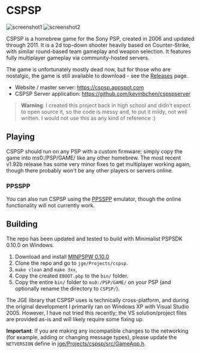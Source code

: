 # CSPSP

![screenshot1](https://user-images.githubusercontent.com/2881968/173958305-68c42c56-7d0d-49db-8a21-fbd25b0f7e6c.png)
![screenshot2](https://user-images.githubusercontent.com/2881968/173957027-63d38e88-00fd-4d98-91b7-109fe53518d4.png)

CSPSP is a homebrew game for the Sony PSP, created in 2006 and updated through 2011. It is a 2d top-down shooter heavily based on Counter-Strike, with similar round-based team gameplay and weapon selection. It features fully multiplayer gameplay via community-hosted servers.

The game is unfortunately mostly dead now, but for those who are nostalgic, the game is still available to download - see the [Releases](https://github.com/kevinbchen/cspsp/releases) page.

- Website / master server: https://cspsp.appspot.com
- CSPSP Server application: https://github.com/kevinbchen/cspspserver

> **Warning**: I created this project back in high school and didn't expect to open source it, so the code is messy and, to put it mildy, not well written. I would not use this as any kind of reference :)

## Playing

CSPSP should run on any PSP with a custom firmware; simply copy the game into ms0:/PSP/GAME/ like any other homebrew. The most recent v1.92b release has some very minor fixes to get multiplayer working again, though there probably won't be any other players or servers online.

### PPSSPP
You can also run CSPSP using the [PPSSPP](https://www.ppsspp.org/) emulator, though the online functionality will not currently work.

## Building

The repo has been updated and tested to build with Minimalist PSPSDK 0.10.0 on Windows.
1. Download and install [MINPSPW 0.10.0](https://sourceforge.net/projects/minpspw/files/SDK%20%2B%20devpak/pspsdk%200.10.0/)
2. Clone the repo and go to `jge/Projects/cspsp`.
3. `make clean` and `make 3xx`, 
4. Copy the created `EBOOT.pbp` to the `bin/` folder.
5. Copy the entire `bin/` folder to `ms0:/PSP/GAME/` on your PSP (and optionally rename the directory to `CSPSP/`).

The JGE library that CSPSP uses is technically cross-platform, and during the original development I primarily ran on Windows XP with Visual Studio 2005. However, I have not tried this recently; the VS solution/project files are provided as-is and will likely require some fixing up.

**Important**: If you are making any incompatible changes to the networking (for example, adding or changing message types), please update the `NETVERSION` define in [jge/Projects/cspsp/src/GameApp.h](jge/Projects/cspsp/src/GameApp.h).

